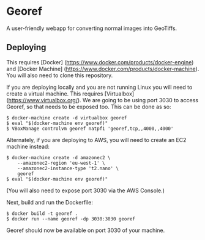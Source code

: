 Georef
======

A user-friendly webapp for converting normal images into GeoTiffs.


Deploying
---------

This requires [Docker] (https://www.docker.com/products/docker-engine) and [Docker Machine] (https://www.docker.com/products/docker-machine). You will also need to clone this repository.

If you are deploying locally and you are not running Linux you will need to create a virtual machine. This requires [Virtualbox] (https://www.virtualbox.org/). We are going to be using port 3030 to access Georef, so that needs to be exposed too. This can be done as so:

    $ docker-machine create -d virtualbox georef
    $ eval "$(docker-machine env georef)"
    $ VBoxManage controlvm georef natpf1 'georef,tcp,,4000,,4000'

Alternately, if you are deploying to AWS, you will need to create an EC2 machine instead:

    $ docker-machine create -d amazonec2 \
        --amazonec2-region 'eu-west-1' \
        --amazonec2-instance-type 't2.nano' \
        georef
    $ eval "$(docker-machine env georef)"

(You will also need to expose port 3030 via the AWS Console.)

Next, build and run the Dockerfile:

    $ docker build -t georef .
    $ docker run --name georef -dp 3030:3030 georef

Georef should now be available on port 3030 of your machine.
